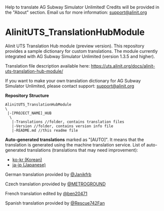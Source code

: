Help to translate AG Subway Simulator Unlimited! Credits will be provided in the "About" section. Email us for more information: support@alinit.org

# AlinitUTS_TranslationHubModule
Alinit UTS Translation Hub module (preview version). This repository provides a sample dictionary for custom translations.
The module currently integrated with AG Subway Simulator Unlimited (version 1.3.5 and higher).

Translation file description available here: https://uts.alinit.org/docs/alinit-uts-translation-hub-module/

If you want to make your own translation dictionary for AG Subway Simulator Unlimited, please contact support: support@alinit.org

**Repository Structure**
```
AlinitUTS_TranslationHubModule
\
 |-[PROJECT_NAME]_HUB
  \
   |-Translations //folder, contains translation files 
   |-Version //folder, contains version info file
   |-README.md //this readme file
```


**Auto-generated translations** marked as "[AUTO]". It means that the translation is generated using the machine translation service.
List of auto-generated translations (translations that may need improvement):

- [ko-kr (Korean)](https://github.com/nitro577/AlinitUTS_TranslationHubModule/blob/main/Translations/ko-kr.utsdata)
- [ja-jp (Japanese)](https://github.com/nitro577/AlinitUTS_TranslationHubModule/blob/main/Translations/ja-jp.utsdata)

German translation provided by [@Janikfrb](https://github.com/Janikfrb)

Czech translation provided by [@METROGROUND](https://github.com/METROGROUND)

French translation edited by [@ben20471](https://github.com/ben20471)

Spanish translation provided by [@Rescue742Fan](https://github.com/Rescue742Fan)
